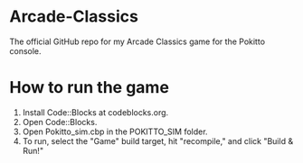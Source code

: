 # Arcade-Classics
The official GitHub repo for my Arcade Classics game for the Pokitto console.

# How to run the game
1. Install Code::Blocks at codeblocks.org.
2. Open Code::Blocks.
3. Open Pokitto_sim.cbp in the POKITTO_SIM folder.
4. To run, select the "Game" build target, hit "recompile," and click "Build & Run!"
